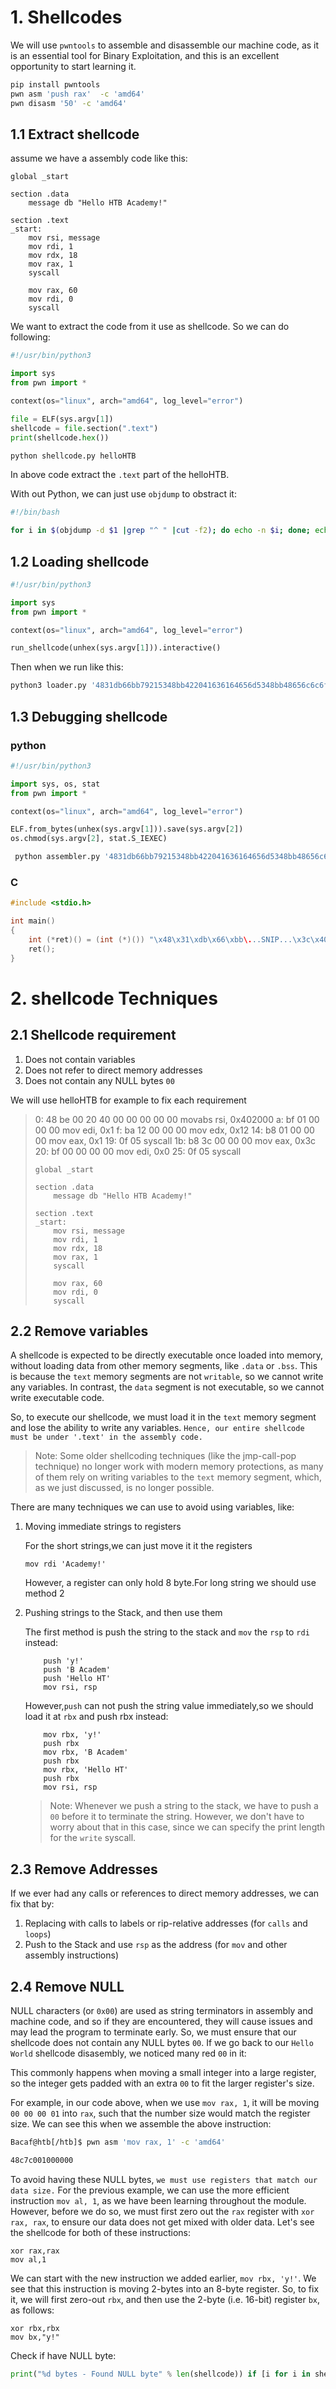 # 1. Shellcodes

We will use `pwntools` to assemble and disassemble our machine code, as it is an essential tool for Binary Exploitation, and this is an excellent opportunity to start learning it. 

```bash
pip install pwntools
pwn asm 'push rax'  -c 'amd64'
pwn disasm '50' -c 'amd64'
```

## 1.1 Extract shellcode

assume we have a assembly code like this:

```assembly
global _start

section .data
    message db "Hello HTB Academy!"

section .text
_start:
    mov rsi, message
    mov rdi, 1
    mov rdx, 18
    mov rax, 1
    syscall

    mov rax, 60
    mov rdi, 0
    syscall
```

We want to extract the code from it use as shellcode. So we can do following:

```python
#!/usr/bin/python3

import sys
from pwn import *

context(os="linux", arch="amd64", log_level="error")

file = ELF(sys.argv[1])
shellcode = file.section(".text")
print(shellcode.hex())
```

```bash
python shellcode.py helloHTB
```

In above code extract the `.text` part of the helloHTB.

With out Python, we can just use `objdump` to obstract it:

```bash
#!/bin/bash

for i in $(objdump -d $1 |grep "^ " |cut -f2); do echo -n $i; done; echo;
```

## 1.2 Loading shellcode

```python
#!/usr/bin/python3

import sys
from pwn import *

context(os="linux", arch="amd64", log_level="error")

run_shellcode(unhex(sys.argv[1])).interactive()
```

Then when we run like this:

```bash
python3 loader.py '4831db66bb79215348bb422041636164656d5348bb48656c6c6f204854534889e64831c0b0014831ff40b7014831d2b2120f054831c0043c4030ff0f05'
```

## 1.3 Debugging shellcode

### python

```python
#!/usr/bin/python3

import sys, os, stat
from pwn import *

context(os="linux", arch="amd64", log_level="error")

ELF.from_bytes(unhex(sys.argv[1])).save(sys.argv[2])
os.chmod(sys.argv[2], stat.S_IEXEC)
```

```bash
 python assembler.py '4831db66bb79215348bb422041636164656d5348bb48656c6c6f204854534889e64831c0b0014831ff40b7014831d2b2120f054831c0043c4030ff0f05' 'helloworld'
```

### C

```c
#include <stdio.h>

int main()
{
    int (*ret)() = (int (*)()) "\x48\x31\xdb\x66\xbb\...SNIP...\x3c\x40\x30\xff\x0f\x05";
    ret();
}
```



# 2. shellcode Techniques

## 2.1 Shellcode requirement

1. Does not contain variables
2. Does not refer to direct memory addresses
3. Does not contain any NULL bytes `00`

We will use helloHTB for example to fix each requirement

>    0:    48 be 00 20 40 00 00 00 00 00    movabs rsi,  0x402000
>    a:    bf 01 00 00 00           mov    edi,  0x1
>    f:    ba 12 00 00 00           mov    edx,  0x12
>   14:    b8 01 00 00 00           mov    eax,  0x1
>   19:    0f 05                    syscall
>   1b:    b8 3c 00 00 00           mov    eax,  0x3c
>   20:    bf 00 00 00 00           mov    edi,  0x0
>   25:    0f 05                    syscall
>
> ```assembly
> global _start
> 
> section .data
>     message db "Hello HTB Academy!"
> 
> section .text
> _start:
>     mov rsi, message
>     mov rdi, 1
>     mov rdx, 18
>     mov rax, 1
>     syscall
> 
>     mov rax, 60
>     mov rdi, 0
>     syscall
> ```

## 2.2 Remove variables

A shellcode is expected to be directly executable once loaded into memory, without loading data from other memory segments, like `.data` or `.bss`. This is because the `text` memory segments are not `writable`, so we cannot write any variables. In contrast, the `data` segment is not executable, so we cannot write executable code.

So, to execute our shellcode, we must load it in the `text` memory segment and lose the ability to write any variables. `Hence, our entire shellcode must be under '.text' in the assembly code.`

> Note: Some older shellcoding techniques (like the jmp-call-pop technique) no longer work with modern memory protections, as many of them rely on writing variables to the `text` memory segment, which, as we just discussed, is no longer possible.

There are many techniques we can use to avoid using variables, like:

1. Moving immediate strings to registers

   For the short strings,we can just move it it the registers

   ```assembly
   mov rdi 'Academy!'
   ```

   However, a register can only hold 8 byte.For long string we should use method 2

2. Pushing strings to the Stack, and then use them

   The first method is push the string to the stack and `mov` the `rsp` to `rdi` instead:

   ``` assembly
       push 'y!'
       push 'B Academ'
       push 'Hello HT'
       mov rsi, rsp
   ```

   However,`push` can not push the string value immediately,so we should load it at `rbx` and push rbx instead:

   ```assembly
       mov rbx, 'y!'
       push rbx
       mov rbx, 'B Academ'
       push rbx
       mov rbx, 'Hello HT'
       push rbx
       mov rsi, rsp
   ```

   > Note: Whenever we push a string to the stack, we have to push a `00` before it to terminate the string. However, we don't have to worry about that in this case, since we can specify the print length for the `write` syscall.

## 2.3 Remove Addresses

If we ever had any calls or references to direct memory addresses, we can fix that by:

1. Replacing with calls to labels or rip-relative addresses (for `calls` and `loops`)
2. Push to the Stack and use `rsp` as the address (for `mov` and other assembly instructions)

## 2.4 Remove NULL

NULL characters (or `0x00`) are used as string terminators in assembly and machine code, and so if they are encountered, they will cause issues and may lead the program to terminate early. So, we must ensure that our shellcode does not contain any NULL bytes `00`. If we go back to our `Hello World` shellcode disasembly, we noticed many red `00` in it:

This commonly happens when moving a small integer into a large register, so the integer gets padded with an extra `00` to fit the larger register's size.

For example, in our code above, when we use `mov rax, 1`, it will be moving `00 00 00 01` into `rax`, such that the number size would match the register size. We can see this when we assemble the above instruction:

 ```bash
 Bacaf@htb[/htb]$ pwn asm 'mov rax, 1' -c 'amd64'
 
 48c7c001000000
 ```

To avoid having these NULL bytes, `we must use registers that match our data size.` For the previous example, we can use the more efficient instruction `mov al, 1`, as we have been learning throughout the module. However, before we do so, we must first zero out the `rax` register with `xor rax, rax`, to ensure our data does not get mixed with older data. Let's see the shellcode for both of these instructions:

```assembly
xor rax,rax
mov al,1
```

We can start with the new instruction we added earlier, `mov rbx, 'y!'`. We see that this instruction is moving 2-bytes into an 8-byte register. So, to fix it, we will first zero-out `rbx`, and then use the 2-byte (i.e. 16-bit) register `bx`, as follows:

```assembly
xor rbx,rbx
mov bx,"y!"
```

Check if have NULL byte:

```python
print("%d bytes - Found NULL byte" % len(shellcode)) if [i for i in shellcode if i == 0] else print("%d bytes - No NULL bytes" % len(shellcode))
```





